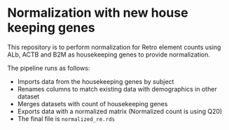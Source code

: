 # Normalization with new house keeping genes

This repository is to perform normalization for Retro element counts using ALb, ACTB and B2M as housekeeping genes to provide normalization.

The pipeline runs as follows: 

* Imports data from the housekeeping genes by subject
* Renames columns to match existing data with demographics in other dataset
* Merges datasets with count of housekeeping genes
* Exports data with a normalized matrix (Normalized count is using Q20)
* The final file is `normalized_re.rds`